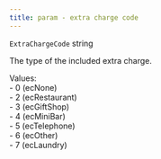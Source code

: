 ```yaml
---
title: param - extra charge code
---
```


`ExtraChargeCode` string

The type of the included extra charge.

Values:\
\- 0 (ecNone)\
\- 2 (ecRestaurant)\
\- 3 (ecGiftShop)\
\- 4 (ecMiniBar)\
\- 5 (ecTelephone)\
\- 6 (ecOther)\
\- 7 (ecLaundry)
